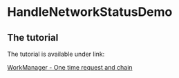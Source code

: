 # HandleNetworkStatusDemo


    
## The tutorial
The tutorial is available under link:

[WorkManager - One time request and chain](https://inspirecoding.app/handle-network-state/)
